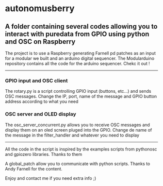 # autonomusberry
## A folder containing several codes allowing you to interact with puredata from GPIO using python and OSC on Raspberry


The project is to use a Raspberry generating Farnell pd patches as an input for a modular we built and an arduino digital sequencer. The Modularduino repository contains all the code for the arduino sequencer. Chekc it out !  

------------------------

### GPIO input and OSC client
The rotary.py is a script controlling GPIO input (buttons, etc...) and sends OSC messages. Change the IP, port, name of the message and GPIO button address according to what you need

### OSC server and OLED display
The osc_server_concurrent.py allows you to receive OSC messages and display them on an oled screen pluged into the GPIO. Change de name of the message in the filter_handler and whatever you need to display

--------------------

All the code in the script is inspired by the examples scripts from pythonosc and gpiozero libraries. Thanks to them

A global_patch allow you to communicate with python scripts. Thanks to Andy Farnell for the content.

Enjoy and contact me if you need extra info ;)


